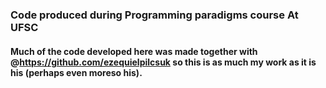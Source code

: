 ### Code produced during Programming paradigms course At UFSC

#### Much of the code developed here was made together with @https://github.com/ezequielpilcsuk so this is as much my work as it is his (perhaps even moreso his).
